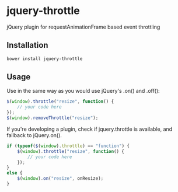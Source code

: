 # jquery-throttle
jQuery plugin for requestAnimationFrame based event throttling

## Installation

```bash
bower install jquery-throttle
```

## Usage

Use in the same way as you would use jQuery's .on() and .off():

```javascript
$(window).throttle("resize", function() {
    // your code here
});
$(window).removeThrottle("resize");
```

If you're developing a plugin, check if jquery.throttle is available, and fallback to jQuery.on().

```javascript
if (typeof($(window).throttle) == "function") {
    $(window).throttle("resize", function() {
        // your code here
    });
}
else {
    $(window).on("resize", onResize);
}
```
